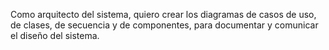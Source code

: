 Como arquitecto del sistema, quiero crear los diagramas de casos de uso, de clases, de secuencia y de componentes, para documentar y comunicar el diseño del sistema.